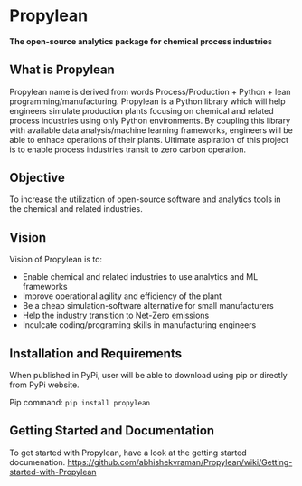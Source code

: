 # Propylean
#### The open-source analytics package for chemical process industries

## What is Propylean
Propylean name is derived from words Process/Production + Python + lean programming/manufacturing.
Propylean is a Python library which will help engineers simulate production plants focusing on chemical and related process industries using only Python environments. 
By coupling this library with available data analysis/machine learning frameworks, engineers will be able to enhace operations of their plants. Ultimate aspiration of this project is to enable process industries transit to zero carbon operation.

## Objective
To increase the utilization of open-source software and analytics tools in the chemical and related industries.

## Vision
Vision of Propylean is to:
- Enable chemical and related industries to use analytics and ML frameworks
- Improve operational agility and efficiency of the plant
- Be a cheap simulation-software alternative for small manufacturers
- Help the industry transition to Net-Zero emissions
- Inculcate coding/programing skills in manufacturing engineers

## Installation and Requirements
When published in PyPi, user will be able to download using pip or directly from PyPi website. 

Pip command:
`pip install propylean`

## Getting Started and Documentation
To get started with Propylean, have a look at the getting started documenation.
https://github.com/abhishekvraman/Propylean/wiki/Getting-started-with-Propylean
